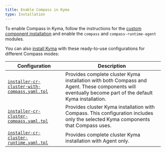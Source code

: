 ```yaml
---
title: Enable Compass in Kyma
type: Installation
---
```


To enable Compass in Kyma, follow the instructions for the [custom component installation](/root/kyma#configuration-custom-component-installation) and enable the `compass` and `compass-runtime-agent` modules.

You can also [install Kyma](/root/kyma#installation-install-kyma-on-a-cluster) with these ready-to-use configurations for different Compass modes:

| Configuration | Description |
|----------------|------|
| [`installer-cr-cluster-with-compass.yaml.tpl`](https://github.com/kyma-project/kyma/blob/master/installation/resources/installer-cr-cluster-with-compass.yaml.tpl) | Provides complete cluster Kyma installation with both Compass and Agent. These components will eventually become part of the default Kyma installation.  |
| [`installer-cr-cluster-compass.yaml.tpl`](https://github.com/kyma-project/kyma/blob/master/installation/resources/installer-cr-cluster-compass.yaml.tpl) | Provides cluster Kyma installation with Compass. This configuration includes only the selected Kyma components that Compass uses. |
| [`installer-cr-cluster-runtime.yaml.tpl`](https://github.com/kyma-project/kyma/blob/master/installation/resources/installer-cr-cluster-runtime.yaml.tpl) | Provides complete cluster Kyma installation with Agent only. |
